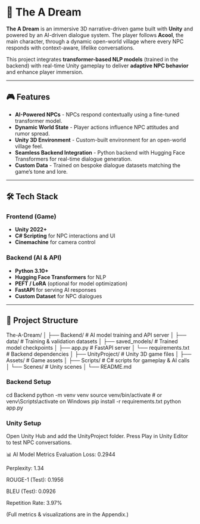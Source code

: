 # 🌌 The A Dream  

**The A Dream** is an immersive 3D narrative-driven game built with **Unity** and powered by an AI-driven dialogue system. The player follows **Acool**, the main character, through a dynamic open-world village where every NPC responds with context-aware, lifelike conversations.  

This project integrates **transformer-based NLP models** (trained in the backend) with real-time Unity gameplay to deliver **adaptive NPC behavior** and enhance player immersion.  

---

## 🎮 Features  
- **AI-Powered NPCs** - NPCs respond contextually using a fine-tuned transformer model.  
- **Dynamic World State** - Player actions influence NPC attitudes and rumor spread.  
- **Unity 3D Environment** - Custom-built environment for an open-world village feel.  
- **Seamless Backend Integration** - Python backend with Hugging Face Transformers for real-time dialogue generation.  
- **Custom Data** - Trained on bespoke dialogue datasets matching the game’s tone and lore.  

---

## 🛠 Tech Stack  

### Frontend (Game)  
- **Unity 2022+**  
- **C# Scripting** for NPC interactions and UI  
- **Cinemachine** for camera control  

### Backend (AI & API)  
- **Python 3.10+**  
- **Hugging Face Transformers** for NLP  
- **PEFT / LoRA** (optional for model optimization)  
- **FastAPI** for serving AI responses  
- **Custom Dataset** for NPC dialogues  

---

## 📂 Project Structure  
The-A-Dream/
│
├── Backend/ # AI model training and API server
│ ├── data/ # Training & validation datasets
│ ├── saved_models/ # Trained model checkpoints
│ ├── app.py # FastAPI server
│ └── requirements.txt # Backend dependencies
│
├── UnityProject/ # Unity 3D game files
│ ├── Assets/ # Game assets
│ ├── Scripts/ # C# scripts for gameplay & AI calls
│ └── Scenes/ # Unity scenes
│
└── README.md

### Backend Setup  

cd Backend
python -m venv venv
source venv/bin/activate  # or venv\Scripts\activate on Windows
pip install -r requirements.txt
python app.py

### Unity Setup
Open Unity Hub and add the UnityProject folder.
Press Play in Unity Editor to test NPC conversations.

📊 AI Model Metrics
Evaluation Loss: 0.2944

Perplexity: 1.34

ROUGE-1 (Test): 0.1956

BLEU (Test): 0.0926

Repetition Rate: 3.97%

(Full metrics & visualizations are in the Appendix.)
